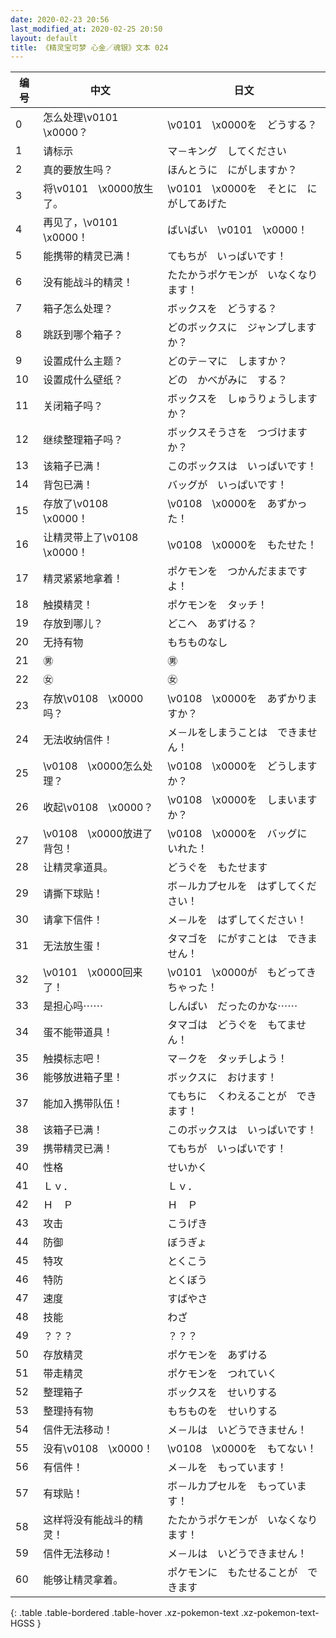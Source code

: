 ```yaml
---
date: 2020-02-23 20:56
last_modified_at: 2020-02-25 20:50
layout: default
title: 《精灵宝可梦 心金／魂银》文本 024
---
```

| 编号 | 中文 | 日文 |
| ---- | ---- | ---- |
| 0 | 怎么处理\v0101　\x0000？ | \v0101　\x0000を　どうする？ |
| 1 | 请标示 | マ－キング　してください |
| 2 | 真的要放生吗？ | ほんとうに　にがしますか？ |
| 3 | 将\v0101　\x0000放生了。 | \v0101　\x0000を　そとに　にがしてあげた |
| 4 | 再见了，\v0101　\x0000！ | ばいばい　\v0101　\x0000！ |
| 5 | 能携带的精灵已满！ | てもちが　いっぱいです！ |
| 6 | 没有能战斗的精灵！ | たたかうポケモンが　いなくなります！ |
| 7 | 箱子怎么处理？ | ボックスを　どうする？ |
| 8 | 跳跃到哪个箱子？ | どのボックスに　ジャンプしますか？ |
| 9 | 设置成什么主题？ | どのテ－マに　しますか？ |
| 10 | 设置成什么壁纸？ | どの　かべがみに　する？ |
| 11 | 关闭箱子吗？ | ボックスを　しゅうりょうしますか？ |
| 12 | 继续整理箱子吗？ | ボックスそうさを　つづけますか？ |
| 13 | 该箱子已满！ | このボックスは　いっぱいです！ |
| 14 | 背包已满！ | バッグが　いっぱいです！ |
| 15 | 存放了\v0108　\x0000！ | \v0108　\x0000を　あずかった！ |
| 16 | 让精灵带上了\v0108　\x0000！ | \v0108　\x0000を　もたせた！ |
| 17 | 精灵紧紧地拿着！ | ポケモンを　つかんだままですよ！ |
| 18 | 触摸精灵！ | ポケモンを　タッチ！ |
| 19 | 存放到哪儿？ | どこへ　あずける？ |
| 20 | 无持有物 | もちものなし |
| 21 | ㊚ | ㊚ |
| 22 | ㊛ | ㊛ |
| 23 | 存放\v0108　\x0000吗？ | \v0108　\x0000を　あずかりますか？ |
| 24 | 无法收纳信件！ | メ－ルをしまうことは　できません！ |
| 25 | \v0108　\x0000怎么处理？ | \v0108　\x0000を　どうしますか？ |
| 26 | 收起\v0108　\x0000？ | \v0108　\x0000を　しまいますか？ |
| 27 | \v0108　\x0000放进了背包！ | \v0108　\x0000を　バッグに　いれた！ |
| 28 | 让精灵拿道具。 | どうぐを　もたせます |
| 29 | 请撕下球贴！ | ボ－ルカプセルを　はずしてください！ |
| 30 | 请拿下信件！ | メ－ルを　はずしてください！ |
| 31 | 无法放生蛋！ | タマゴを　にがすことは　できません！ |
| 32 | \v0101　\x0000回来了！ | \v0101　\x0000が　もどってきちゃった！ |
| 33 | 是担心吗⋯⋯ | しんぱい　だったのかな⋯⋯ |
| 34 | 蛋不能带道具！ | タマゴは　どうぐを　もてません！ |
| 35 | 触摸标志吧！ | マ－クを　タッチしよう！ |
| 36 | 能够放进箱子里！ | ボックスに　おけます！ |
| 37 | 能加入携带队伍！ | てもちに　くわえることが　できます！ |
| 38 | 该箱子已满！ | このボックスは　いっぱいです！ |
| 39 | 携带精灵已满！ | てもちが　いっぱいです！ |
| 40 | 性格 | せいかく |
| 41 | Ｌｖ． | Ｌｖ． |
| 42 | Ｈ　Ｐ | Ｈ　Ｐ |
| 43 | 攻击 | こうげき |
| 44 | 防御 | ぼうぎょ |
| 45 | 特攻 | とくこう |
| 46 | 特防 | とくぼう |
| 47 | 速度 | すばやさ |
| 48 | 技能 | わざ |
| 49 | ？？？ | ？？？ |
| 50 | 存放精灵 | ポケモンを　あずける |
| 51 | 带走精灵 | ポケモンを　つれていく |
| 52 | 整理箱子 | ボックスを　せいりする |
| 53 | 整理持有物 | もちものを　せいりする |
| 54 | 信件无法移动！ | メ－ルは　いどうできません！ |
| 55 | 没有\v0108　\x0000！ | \v0108　\x0000を　もてない！ |
| 56 | 有信件！ | メ－ルを　もっています！ |
| 57 | 有球贴！ | ボ－ルカプセルを　もっています！ |
| 58 | 这样将没有能战斗的精灵！ | たたかうポケモンが　いなくなります！ |
| 59 | 信件无法移动！ | メ－ルは　いどうできません！ |
| 60 | 能够让精灵拿着。 | ポケモンに　もたせることが　できます |
{: .table .table-bordered .table-hover .xz-pokemon-text .xz-pokemon-text-HGSS }